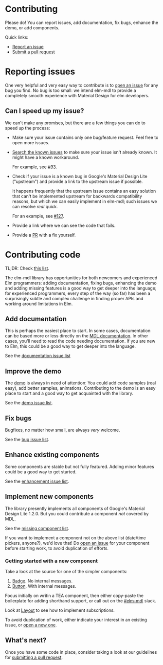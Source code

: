 # Contributing

Please do! You can report issues, add documentation, fix bugs, enhance the
demo, or add components. 

Quick links: 
- [Report an issue](#reporting_issues) 
- [Submit a pull request](PR.md)

# Reporting issues

One very helpful and very easy way to contribute is to [open an
issue](https://github.com/debois/elm-mdl/issues/new) for any bug you find. No
bug is too small: we intend elm-mdl to provide a completely smooth experience
with Material Design for elm developers. 

## Can I speed up my issue?

We can't make any promises, but there are a few things you can do to speed up the process: 

- Make sure your issue contains only one bug/feature request. Feel free to open more issues.
- [Search the known issues](https://github.com/debois/elm-mdl/issues) to make
  sure your issue isn't already known. It might have a known workaround. 

     For example, see [#93](https://github.com/debois/elm-mdl/issues/93#issuecomment-234567268).

- Check if your issue is a known bug in Google's Material Design Lite
  ("upstream") and provide a link to the upstream issue if possible. 
  
    It happens frequently that the upstream issue contains an easy solution that
    can't be implemented upstream for backwards compatibility reasons, but which
    we can easily implement in elm-mdl; such issues we can resolve _real_ quick.

    For an example, see
    [#127](https://github.com/debois/elm-mdl/issues/127#issuecomment-236321803). 
- Provide a link where we can see the code that fails. 
- Provide a [PR](https://github.com/debois/elm-mdl/compare) with a fix yourself. 

# Contributing code

TL;DR: Check [this list](https://github.com/debois/elm-mdl/issues?q=is%3Aopen+is%3Aissue+label%3Astarting-point).

The elm-mdl library has opportunities for both newcomers and experienced Elm
programmers: adding documentation, fixing bugs, enhancing the demo and adding
missing features is a good way to get deeper into the language; for experienced
programmers, every step of the way (so far) has been a surprisingly subtle and
complex challenge in finding proper APIs and working around limitations in Elm. 


## Add documentation 

This is perhaps the easiest place to start. In some cases, documentation can be
based more or less directly on the [MDL documentation](getmdl.io/components).
In other cases, you'll need to read the code needing documentation. If you are
new to Elm, this could be a good way to get deeper into the language. 

See the [documentation issue
list](https://github.com/debois/elm-mdl/issues?utf8=%E2%9C%93&q=is%3Aissue+label%3Adocumentation+)

## Improve the demo

The [demo](https://debois.github.io/elm-mdl/) is always in need of attention:
You could add code samples (real easy), add better samples, animations.
Contributing to the demo is an easy place to start and a good way to get
acquainted with the library. 

See the [demo issue list](https://github.com/debois/elm-mdl/issues?utf8=%E2%9C%93&q=is%3Aissue+label%3Ademo).

## Fix bugs

Bugfixes, no matter how small, are always _very_ welcome. 

See the [bug issue list](https://github.com/debois/elm-mdl/issues?utf8=%E2%9C%93&q=is%3Aissue+label%3Abug).

## Enhance existing components

Some components are stable but not fully featured. Adding minor features could be a 
good way to get started. 

See the [enhancement issue
list](https://github.com/debois/elm-mdl/issues?utf8=%E2%9C%93&q=is%3Aissue+label%3Aenhancement).

## Implement new components

The library presently implements all components of Google's Material Design
Lite 1.2.0. But you could contribute a component _not_ covered by MDL.

See the [missing component list](https://github.com/debois/elm-mdl/issues?q=is%3Aissue+is%3Aopen+label%3Acomponent).

If you want to implement a component not on the above list (date/time pickers,
anyone?), we'd love that! Do [open an
issue](https://github.com/debois/elm-mdl/issues/new) for your component before
starting work, to avoid duplication of efforts. 

### Getting started with a new component

Take a look at the source for one of the simpler components: 

1. [Badge](https://github.com/debois/elm-mdl/blob/master/src/Material/Badge.elm). No internal messages. 
2. [Button](https://github.com/debois/elm-mdl/blob/master/src/Material/Button.elm). With internal messages. 

Focus initially on writin a TEA component, then either copy-paste the boilerplate for adding shorthand support, or call out on the 
[#elm-mdl](https://elm.slack.com/messages/elm-mdl) slack. 

Look at
[Layout](https://github.com/debois/elm-mdl/blob/master/src/Material/Layout.elm) to
see how to implement subscriptions. 

To avoid duplication of work, either indicate your interest in an existing issue, or 
[open a new one](https://github.com/debois/elm-mdl/issues/new).

## What's next?

Once you have some code in place, consider taking a look at our guidelines for
[submitting a pull request](PR.md).
